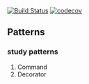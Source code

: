 [![Build Status](https://travis-ci.org/like2learn/trainingPatterns.svg?branch=master)](https://travis-ci.org/like2learn/trainingPatterns)
[![codecov](https://codecov.io/gh/like2learn/trainingPatterns/branch/master/graph/badge.svg)](https://codecov.io/gh/like2learn/trainingPatterns)


## Patterns
### study patterns
  1. Command
  2. Decorator

